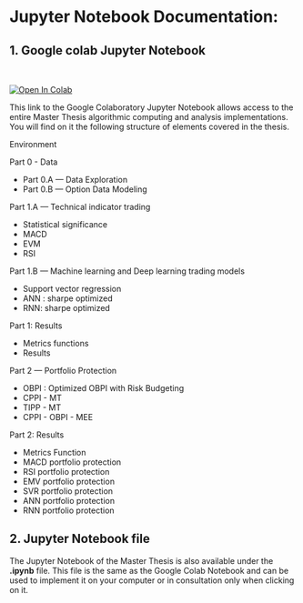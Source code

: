


# Jupyter Notebook Documentation:



## 1. Google colab Jupyter Notebook

<br/>

[![Open In Colab](https://colab.research.google.com/assets/colab-badge.svg)](https://colab.research.google.com/drive/11fdMWo-uugkErJrku6rkDVrZj8u7E7vc?usp=sharing) 




This link to the Google Colaboratory Jupyter Notebook allows access to the entire Master Thesis algorithmic computing and analysis implementations. You will find on it the following structure of elements covered in the thesis.

Environment

Part 0 - Data
  - Part 0.A — Data Exploration
  - Part 0.B — Option Data Modeling

Part 1.A — Technical indicator trading
  - Statistical significance
  - MACD
  - EVM
  - RSI

Part 1.B — Machine learning and Deep learning trading models
  - Support vector regression
  - ANN : sharpe optimized
  - RNN: sharpe optimized

Part 1: Results
  - Metrics functions
  - Results

Part 2 — Portfolio Protection
  - OBPI : Optimized OBPI with Risk Budgeting
  - CPPI - MT
  - TIPP - MT
  - CPPI - OBPI - MEE

Part 2: Results
  - Metrics Function
  - MACD portfolio protection
  - RSI portfolio protection
  - EMV portfolio protection
  - SVR portfolio protection
  - ANN portfolio protection
  - RNN portfolio protection


## 2. Jupyter Notebook file

The Jupyter Notebook of the Master Thesis is also available under the **.ipynb** file. This file is the same as the Google Colab Notebook and can be used to implement it on your computer or in consultation only when clicking on it.
